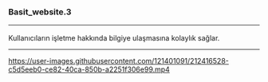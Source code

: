 ### Basit_website.3 <hr>

Kullanıcıların işletme hakkında bilgiye ulaşmasına kolaylık sağlar. <hr>


https://user-images.githubusercontent.com/121401091/212416528-c5d5eeb0-ce82-40ca-850b-a2251f306e99.mp4

